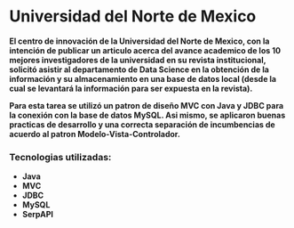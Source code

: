 <h1>Universidad del Norte de Mexico</h1>
<p><strong>El centro de innovación de la Universidad del Norte de Mexico, con la intención de publicar un articulo acerca del avance academico de los 10 mejores investigadores de la universidad en su revista institucional, solicitó asistir al departamento de Data Science en la obtención de la información y su almacenamiento en una base de datos local (desde la cual se levantará la información para ser expuesta en la revista).</p></strong>

<p><strong>Para esta tarea se utilizó un patron de diseño MVC con Java y JDBC para la conexión con la base de datos MySQL. Asi mismo, se aplicaron buenas practicas de desarrollo y una correcta separación de incumbencias de acuerdo al patron Modelo-Vista-Controlador.</p></strong>

<h3>Tecnologias utilizadas:</h3>
<ul><strong>
<li>Java</li>
<li>MVC</li>
<li>JDBC</li>
<li>MySQL</li>
<li>SerpAPI</li>
</strong></ul>
